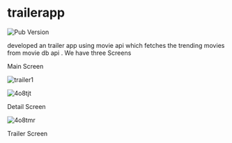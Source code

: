 # trailerapp
![Pub Version](https://img.shields.io/pub/v/http?label=http)


developed an trailer app using movie api which fetches the trending movies from movie db api . We have three Screens 


Main Screen 

![trailer1](https://user-images.githubusercontent.com/40123185/100905319-f1968880-34ed-11eb-9e83-e8371775a85d.gif)


![4o8tjt](https://user-images.githubusercontent.com/40123185/100905302-ee030180-34ed-11eb-9897-ac3107f05417.gif)

Detail Screen

![4o8tmr](https://user-images.githubusercontent.com/40123185/100905310-f0655b80-34ed-11eb-826e-b03e8afb269c.gif)

Trailer Screen


